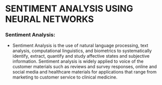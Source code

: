 # **SENTIMENT ANALYSIS USING NEURAL NETWORKS**

### **Sentiment Analysis:**
- Sentiment Analysis is the use of natural language processing, text analysis, computational linguistics, and biometrics to systematically identify, extract, quantify and study affective states and subjective information. Sentiment analysis is widely applied to voice of the customer materials such as reviews and survey responses, online and social media and healthcare materials for applications that range from marketing to customer service to clinical medicine.

